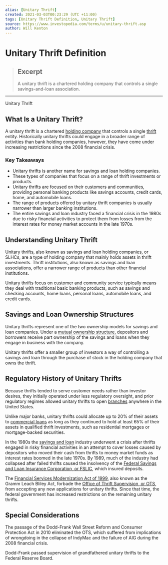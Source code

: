 ```yaml
---
alias: [Unitary Thrift]
created: 2021-03-03T00:23:29 (UTC +11:00)
tags: [Unitary Thrift Definition, Unitary Thrift]
source: https://www.investopedia.com/terms/u/unitary-thrift.asp
author: Will Kenton
---
```


# Unitary Thrift Definition

> ## Excerpt
> A unitary thrift is a chartered holding company that controls a single savings-and-loan association.

---

Unitary Thrift
## What Is a Unitary Thrift?

A unitary thrift is a chartered [holding company](https://www.investopedia.com/terms/h/holdingcompany.asp) that controls a single [thrift](https://www.investopedia.com/terms/t/thrift.asp) entity. Historically unitary thrifts could engage in a broader range of activities than bank holding companies, however, they have come under increasing restrictions since the 2008 financial crisis.

### Key Takeaways

-   Unitary thrifts is another name for savings and loan holding companies.
-   These types of companies that focus on a range of thrift investments or products.
-   Unitary thrifts are focused on their customers and communities, providing personal banking products like savings accounts, credit cards, home, and automobile loans.
-   The range of products offered by unitary thrift companies is usually narrower than larger banking institutions.
-   The entire savings and loan industry faced a financial crisis in the 1980s due to risky financial activities to protect them from losses from the interest rates for money market accounts in the late 1970s.

## Understanding Unitary Thrift

Unitary thrifts, also known as savings and loan holding companies, or SLHCs, are a type of holding company that mainly holds assets in thrift investments. Thrift institutions, also known as savings and loan associations, offer a narrower range of products than other financial institutions.

Unitary thrifts focus on customer and community service typically means they deal with traditional basic banking products, such as savings and checking accounts, home loans, personal loans, automobile loans, and credit cards.

## Savings and Loan Ownership Structures

Unitary thrifts represent one of the two ownership models for savings and loan companies. Under a [mutual ownership structure](https://www.investopedia.com/terms/m/mutualcompany.asp), depositors and borrowers receive part ownership of the savings and loans when they engage in business with the company.

Unitary thrifts offer a smaller group of investors a way of controlling a savings and loan through the purchase of stock in the holding company that owns the thrift.

## Regulatory History of Unitary Thrifts

Because thrifts tended to serve customer needs rather than investor desires, they initially operated under less regulatory oversight, and prior regulatory regimes allowed unitary thrifts to open [branches](https://www.investopedia.com/terms/b/branch-office.asp) anywhere in the United States.

Unlike major banks, unitary thrifts could allocate up to 20% of their assets to [commercial loans](https://www.investopedia.com/terms/c/commercial-loan.asp) as long as they continued to hold at least 65% of their assets in qualified thrift investments, such as residential mortgages or mortgage-backed securities.

In the 1980s the [savings and loan](https://www.investopedia.com/terms/s/sl-crisis.asp) industry underwent a crisis after thrifts engaged in risky financial activities in an attempt to cover losses caused by depositors who moved their cash from thrifts to money market funds as interest rates boomed in the late 1970s. By 1989, much of the industry had collapsed after failed thrifts caused the insolvency of the [Federal Savings and Loan Insurance Corporation, or FSLIC](https://www.investopedia.com/terms/f/federal-savings-and-loan-insurance-corporation-fslic.asp), which insured deposits.

The [Financial Services Modernization Act of 1999](https://www.investopedia.com/terms/f/financial-services-act-of-1999.asp), also known as the Gramm Leach Bliley Act, forbade the [Office of Thrift Supervision, or OTS,](https://www.investopedia.com/terms/o/ots.asp) from accepting any new applications for unitary thrifts. Since that time, the federal government has increased restrictions on the remaining unitary thrifts.

## Special Considerations

The passage of the Dodd-Frank Wall Street Reform and Consumer Protection Act in 2010 eliminated the OTS, which suffered from implications of wrongdoing in the collapse of IndyMac and the failure of AIG during the 2008 financial crisis.

Dodd-Frank passed supervision of grandfathered unitary thrifts to the Federal Reserve Board.
